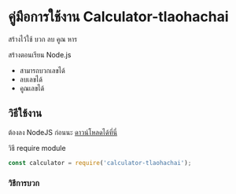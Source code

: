 
# คู่มือการใช้งาน Calculator-tlaohachai

สร้างไว้ใช้ บวก ลบ คูณ หาร

สร้างตอนเรียน Node.js

- สามารถบวกเลขได้
- ลบเลขได้
- คูณเลขได้

## วิธีใช้งาน

ต้องลง NodeJS ก่อนนะ [ดาวน์โหลดได้ที่นี่](https://nodejs.org/en/)

วิธี require module

```js
const calculator = require('calculator-tlaohachai');
```

### วิธีการบวก
